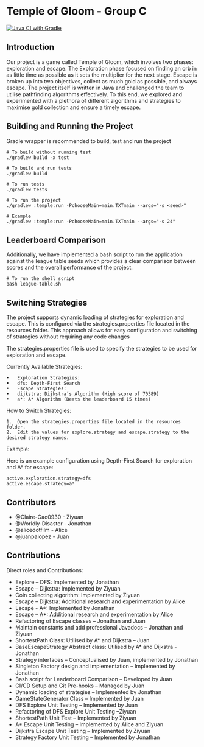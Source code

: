# Temple of Gloom - Group C

[![Java CI with Gradle](https://github.com/University-of-London/csm100-sdp-group-coursework-group-c/actions/workflows/gradle.yml/badge.svg?branch=master)](https://github.com/University-of-London/csm100-sdp-group-coursework-group-c/actions/workflows/gradle.yml)

## Introduction 

Our project is a game called Temple of Gloom, which involves two phases: exploration and escape. The Exploration phase focused on finding an orb in as little time as possible as it sets the multiplier for the next stage. Escape is broken up into two objectives, collect as much gold as possible, and always escape. The project itself is written in Java and challenged the team to utilise pathfinding algorithms effectively. To this end, we explored and experimented with a plethora of different algorithms and strategies to maximise gold collection and ensure a timely escape.

## Building and Running the Project

Gradle wrapper is recommended to build, test and run the project

```shell
# To build without running test
./gradlew build -x test

# To build and run tests
./gradlew build

# To run tests
./gradlew tests

# To run the project
./gradlew :temple:run -PchooseMain=main.TXTmain --args="-s <seed>"

# Example
./gradlew :temple:run -PchooseMain=main.TXTmain --args="-s 24"
```
## Leaderboard Comparison

Additionally, we have implemented a bash script to run the application
against the league table seeds which provides a clear comparison between scores
and the overall performance of the project.

```shell
# To run the shell script
bash league-table.sh
```

## Switching Strategies

The project supports dynamic loading of strategies for exploration and escape. 
This is configured via the strategies.properties file located in the resources folder. 
This approach allows for easy configuration and switching of strategies without requiring any code changes

The strategies.properties file is used to specify the strategies to be used for exploration and escape. 

Currently Available Strategies:

	•	Exploration Strategies:
	•	dfs: Depth-First Search
	•	Escape Strategies:
	•	dijkstra: Dijkstra’s Algorithm (High score of 70389)
	•	a*: A* Algorithm (Beats the leaderboard 15 times)

How to Switch Strategies:

	1.	Open the strategies.properties file located in the resources folder.
	2.	Edit the values for explore.strategy and escape.strategy to the desired strategy names.

Example:

Here is an example configuration using Depth-First Search for exploration and A* for escape:
```shell
active.exploration.strategy=dfs
active.escape.strategy=a*
```


## Contributors

* @Claire-Gao0930 - Ziyuan
* @Worldly-Disaster - Jonathan
* @alicedotfilm - Alice
* @juanpalopez - Juan

## Contributions

Direct roles and Contributions:

* Explore – DFS: Implemented by Jonathan
* Escape – Dijkstra: Implemented by Ziyuan
* Coin collecting algorithm: Implemented by Ziyuan
* Escape – Dijkstra: Additional research and experimentation by Alice
* Escape - A*: Implemented by Jonathan
* Escape – A*: Additional research and experimentation by Alice
* Refactoring of Escape classes – Jonathan and Juan
* Maintain constants and add professional Javadocs – Jonathan and Ziyuan
* ShortestPath Class: Utilised by A* and Dijkstra – Juan
* BaseEscapeStrategy Abstract class: Utilised by A* and Dijkstra - Jonathan
* Strategy interfaces – Conceptualised by Juan, implemented by Jonathan
* Singleton Factory design and implementation – Implemented by Jonathan
* Bash script for Leaderboard Comparison – Developed by Juan
* CI/CD Setup and Git Pre-hooks – Managed by Juan
* Dynamic loading of strategies – Implemented by Jonathan
* GameStateGenerator Class – Implemented by Juan
* DFS Explore Unit Testing – Implemented by Juan
* Refactoring of DFS Explore Unit Testing –Ziyuan
* ShortestPath Unit Test  – Implemented by Ziyuan
* A* Escape Unit Testing – Implemented by Alice and Ziyuan
* Dijkstra Escape Unit Testing – Implemented by Ziyuan
* Strategy Factory Unit Testing – Implemented by Jonathan
